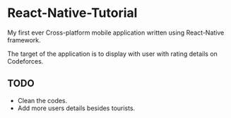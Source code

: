 # React-Native-Tutorial

My first ever Cross-platform mobile application written using React-Native framework.

The target of the application is to display with user with rating details on Codeforces. 

## TODO
- Clean the codes.
- Add more users details besides tourists.
